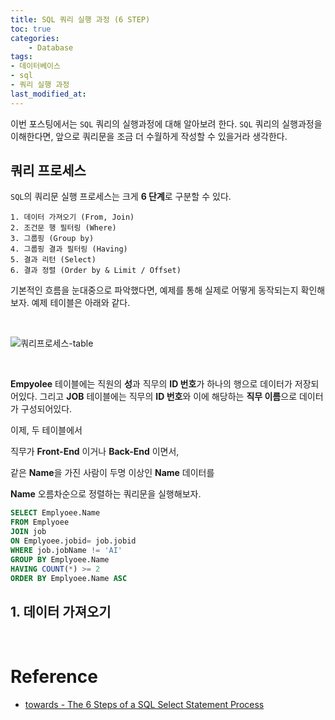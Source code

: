 ```yaml
---
title: SQL 쿼리 실행 과정 (6 STEP)
toc: true
categories:	
    - Database
tags:
- 데이터베이스
- sql
- 쿼리 실행 과정
last_modified_at: 
---
```


 

 이번 포스팅에서는 `SQL` 쿼리의 실행과정에 대해 알아보려 한다. `SQL` 쿼리의 실행과정을 이해한다면, 앞으로 쿼리문을 조금 더 수월하게 작성할 수 있을거라 생각한다.



##  쿼리 프로세스

`SQL`의 쿼리문 실행 프로세스는 크게 **6 단계**로 구분할 수 있다.

```
1. 데이터 가져오기 (From, Join)
2. 조건문 행 필터링 (Where)
3. 그룹핑 (Group by)
4. 그룹핑 결과 필터링 (Having)
5. 결과 리턴 (Select)
6. 결과 정렬 (Order by & Limit / Offset)
```

기본적인 흐름을 눈대중으로 파악했다면, 예제를 통해 실제로 어떻게 동작되는지 확인해보자. 예제 테이블은 아래와 같다.

<br/>

![쿼리프로세스-table](https://user-images.githubusercontent.com/49560745/107364626-08291380-6b1f-11eb-97c3-8a1549ac47f3.png)

<br/>

**Empyolee** 테이블에는 직원의 **성**과 직무의 **ID 번호**가 하나의 행으로 데이터가 저장되어있다. 그리고 **JOB** 테이블에는 직무의 **ID 번호**와 이에 해당하는 **직무 이름**으로 데이터가 구성되어있다. 

이제, 두 테이블에서 

직무가 **Front-End** 이거나 **Back-End** 이면서,

같은 **Name**을 가진 사람이 두명 이상인 **Name** 데이터를 

**Name** 오름차순으로 정렬하는 쿼리문을 실행해보자.

```sql
SELECT Emplyoee.Name
FROM Emplyoee
JOIN job
ON Emplyoee.jobid= job.jobid 
WHERE job.jobName != 'AI'
GROUP BY Emplyoee.Name 
HAVING COUNT(*) >= 2
ORDER BY Emplyoee.Name ASC
```

 

## 1. 데이터 가져오기









<br/>

# Reference

-  [towards - The 6 Steps of a SQL Select Statement Process](https://towardsdatascience.com/the-6-steps-of-a-sql-select-statement-process-b3696a49a642)

